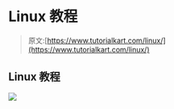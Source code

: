 # Linux 教程

> 原文:[https://www.tutorialkart.com/linux/](https://www.tutorialkart.com/linux/)

## Linux 教程

[![](../Images/925da31b32d6bc3827932f6c8afb11bb.png)](https://www.tutorialkart.com/)